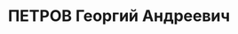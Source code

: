 ---
title: ПЕТРОВ Георгий Андреевич
description: '1897 г.р., русский, член ВКП(б) с 1927, старший лейтенант, нач. авиации
  Челябинского облсовета ОАХ.

  ВКВС - 28.12.1937, ВМН. Расстрелян 28.12.1937, Челябинск'
---